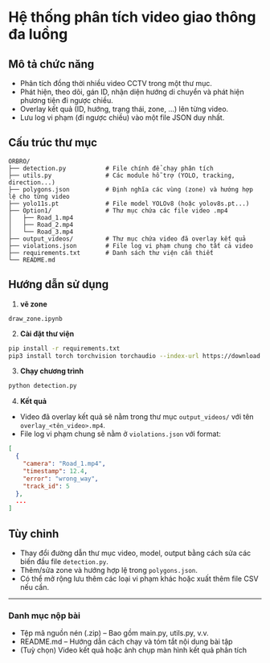 # Hệ thống phân tích video giao thông đa luồng

## Mô tả chức năng
- Phân tích đồng thời nhiều video CCTV trong một thư mục.
- Phát hiện, theo dõi, gán ID, nhận diện hướng di chuyển và phát hiện phương tiện đi ngược chiều.
- Overlay kết quả (ID, hướng, trạng thái, zone, ...) lên từng video.
- Lưu log vi phạm (đi ngược chiều) vào một file JSON duy nhất.

## Cấu trúc thư mục
```
ORBRO/
├── detection.py           # File chính để chạy phân tích
├── utils.py               # Các module hỗ trợ (YOLO, tracking, direction...)
├── polygons.json          # Định nghĩa các vùng (zone) và hướng hợp lệ cho từng video
├── yolo11s.pt             # File model YOLOv8 (hoặc yolov8s.pt...)
├── Option1/               # Thư mục chứa các file video .mp4
│   ├── Road_1.mp4
│   ├── Road_2.mp4
│   └── Road_3.mp4
├── output_videos/         # Thư mục chứa video đã overlay kết quả
├── violations.json        # File log vi phạm chung cho tất cả video
├── requirements.txt       # Danh sách thư viện cần thiết
└── README.md
```

## Hướng dẫn sử dụng

1. **vẽ zone**
```
draw_zone.ipynb
```
2. **Cài đặt thư viện**
```bash
pip install -r requirements.txt
pip3 install torch torchvision torchaudio --index-url https://download.pytorch.org/whl/cu118
```

3. **Chạy chương trình**
```bash
python detection.py
```

4. **Kết quả**
- Video đã overlay kết quả sẽ nằm trong thư mục `output_videos/` với tên `overlay_<tên_video>.mp4`.
- File log vi phạm chung sẽ nằm ở `violations.json` với format:
```json
[
  {
    "camera": "Road_1.mp4",
    "timestamp": 12.4,
    "error": "wrong_way",
    "track_id": 5
  },
  ...
]
```

## Tùy chỉnh
- Thay đổi đường dẫn thư mục video, model, output bằng cách sửa các biến đầu file `detection.py`.
- Thêm/sửa zone và hướng hợp lệ trong `polygons.json`.
- Có thể mở rộng lưu thêm các loại vi phạm khác hoặc xuất thêm file CSV nếu cần.

---

### **Danh mục nộp bài**

- Tệp mã nguồn nén (.zip) – Bao gồm main.py, utils.py, v.v.
- README.md – Hướng dẫn cách chạy và tóm tắt nội dung bài tập
- (Tuỳ chọn) Video kết quả hoặc ảnh chụp màn hình kết quả phân tích
